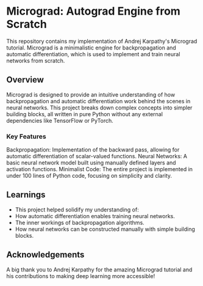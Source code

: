 # Micrograd: Autograd Engine from Scratch
This repository contains my implementation of Andrej Karpathy's Micrograd tutorial. Micrograd is a minimalistic engine for backpropagation and automatic differentiation, which is used to implement and train neural networks from scratch.

## Overview
Micrograd is designed to provide an intuitive understanding of how backpropagation and automatic differentiation work behind the scenes in neural networks. This project breaks down complex concepts into simpler building blocks, all written in pure Python without any external dependencies like TensorFlow or PyTorch.

### Key Features
Backpropagation: Implementation of the backward pass, allowing for automatic differentiation of scalar-valued functions.
Neural Networks: A basic neural network model built using manually defined layers and activation functions.
Minimalist Code: The entire project is implemented in under 100 lines of Python code, focusing on simplicity and clarity.

## Learnings
- This project helped solidify my understanding of:
- How automatic differentiation enables training neural networks.
- The inner workings of backpropagation algorithms.
- How neural networks can be constructed manually with simple building blocks.

## Acknowledgements
A big thank you to Andrej Karpathy for the amazing Micrograd tutorial and his contributions to making deep learning more accessible!
